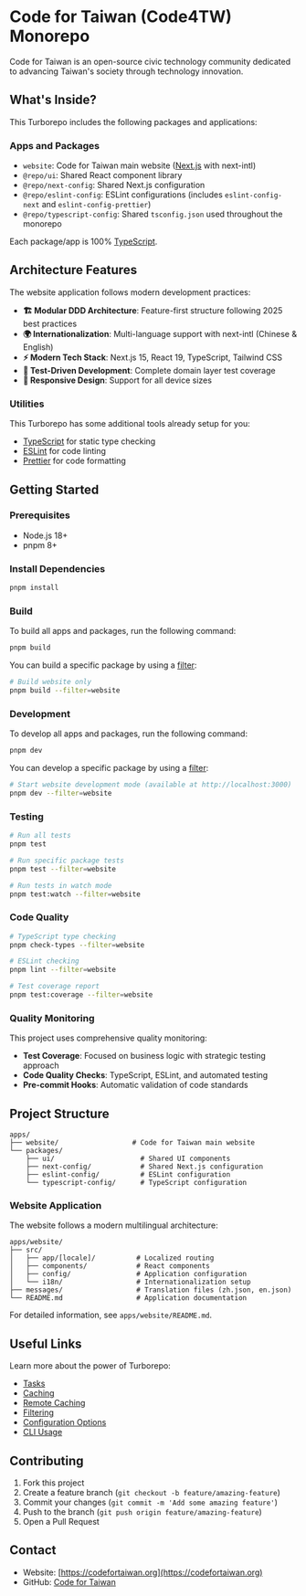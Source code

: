 # Code for Taiwan (Code4TW) Monorepo

Code for Taiwan is an open-source civic technology community dedicated to advancing Taiwan's society through technology innovation.

## What's Inside?

This Turborepo includes the following packages and applications:

### Apps and Packages

- `website`: Code for Taiwan main website ([Next.js](https://nextjs.org/) with next-intl)
- `@repo/ui`: Shared React component library
- `@repo/next-config`: Shared Next.js configuration
- `@repo/eslint-config`: ESLint configurations (includes `eslint-config-next` and `eslint-config-prettier`)
- `@repo/typescript-config`: Shared `tsconfig.json` used throughout the monorepo

Each package/app is 100% [TypeScript](https://www.typescriptlang.org/).

## Architecture Features

The website application follows modern development practices:

- **🏗️ Modular DDD Architecture**: Feature-first structure following 2025 best practices
- **🌍 Internationalization**: Multi-language support with next-intl (Chinese & English)
- **⚡ Modern Tech Stack**: Next.js 15, React 19, TypeScript, Tailwind CSS
- **🧪 Test-Driven Development**: Complete domain layer test coverage
- **📱 Responsive Design**: Support for all device sizes

### Utilities

This Turborepo has some additional tools already setup for you:

- [TypeScript](https://www.typescriptlang.org/) for static type checking
- [ESLint](https://eslint.org/) for code linting
- [Prettier](https://prettier.io) for code formatting

## Getting Started

### Prerequisites

- Node.js 18+
- pnpm 8+

### Install Dependencies

```bash
pnpm install
```

### Build

To build all apps and packages, run the following command:

```bash
pnpm build
```

You can build a specific package by using a [filter](https://turborepo.com/docs/crafting-your-repository/running-tasks#using-filters):

```bash
# Build website only
pnpm build --filter=website
```

### Development

To develop all apps and packages, run the following command:

```bash
pnpm dev
```

You can develop a specific package by using a [filter](https://turborepo.com/docs/crafting-your-repository/running-tasks#using-filters):

```bash
# Start website development mode (available at http://localhost:3000)
pnpm dev --filter=website
```

### Testing

```bash
# Run all tests
pnpm test

# Run specific package tests
pnpm test --filter=website

# Run tests in watch mode
pnpm test:watch --filter=website
```

### Code Quality

```bash
# TypeScript type checking
pnpm check-types --filter=website

# ESLint checking
pnpm lint --filter=website

# Test coverage report
pnpm test:coverage --filter=website
```

### Quality Monitoring

This project uses comprehensive quality monitoring:

- **Test Coverage**: Focused on business logic with strategic testing approach
- **Code Quality Checks**: TypeScript, ESLint, and automated testing
- **Pre-commit Hooks**: Automatic validation of code standards

## Project Structure

```
apps/
├── website/                  # Code for Taiwan main website
└── packages/
    ├── ui/                     # Shared UI components
    ├── next-config/            # Shared Next.js configuration
    ├── eslint-config/          # ESLint configuration
    └── typescript-config/      # TypeScript configuration
```

### Website Application

The website follows a modern multilingual architecture:

```
apps/website/
├── src/
│   ├── app/[locale]/          # Localized routing
│   ├── components/            # React components
│   ├── config/                # Application configuration
│   └── i18n/                  # Internationalization setup
├── messages/                  # Translation files (zh.json, en.json)
└── README.md                  # Application documentation
```

For detailed information, see `apps/website/README.md`.

## Useful Links

Learn more about the power of Turborepo:

- [Tasks](https://turborepo.com/docs/crafting-your-repository/running-tasks)
- [Caching](https://turborepo.com/docs/crafting-your-repository/caching)
- [Remote Caching](https://turborepo.com/docs/core-concepts/remote-caching)
- [Filtering](https://turborepo.com/docs/crafting-your-repository/running-tasks#using-filters)
- [Configuration Options](https://turborepo.com/docs/reference/configuration)
- [CLI Usage](https://turborepo.com/docs/reference/command-line-reference)

## Contributing

1. Fork this project
2. Create a feature branch (`git checkout -b feature/amazing-feature`)
3. Commit your changes (`git commit -m 'Add some amazing feature'`)
4. Push to the branch (`git push origin feature/amazing-feature`)
5. Open a Pull Request

## Contact

- Website: [https://codefortaiwan.org](https://codefortaiwan.org)
- GitHub: [Code for Taiwan](https://github.com/Michael0520/code4tw)
